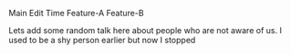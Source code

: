 Main Edit Time
Feature-A
Feature-B

Lets add some random talk here about people who are not aware of us.
I used to be a shy person earlier but now I stopped